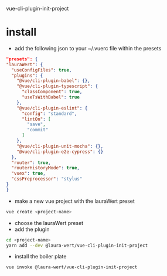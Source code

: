 vue-cli-plugin-init-project
# install
- add the following json to your ~/.vuerc file within the presets 
```json
"presets": {
"lauraWert": {
  "useConfigFiles": true,
  "plugins": {
    "@vue/cli-plugin-babel": {},
    "@vue/cli-plugin-typescript": {
      "classComponent": true,
      "useTsWithBabel": true
    },
    "@vue/cli-plugin-eslint": {
      "config": "standard",
      "lintOn": [
        "save",
        "commit"
      ]
    },
    "@vue/cli-plugin-unit-mocha": {},
    "@vue/cli-plugin-e2e-cypress": {}
  },
  "router": true,
  "routerHistoryMode": true,
  "vuex": true,
  "cssPreprocessor": "stylus"
}
}
```
- make a new vue project with the lauraWert preset
```bash
vue create <project-name>
```
- choose the lauraWert preset
- add the plugin
```bash
cd <project-name>
yarn add --dev @laura-wert/vue-cli-plugin-init-project
```
- install the boiler plate
```bash 
vue invoke @laura-wert/vue-cli-plugin-init-project 
```


